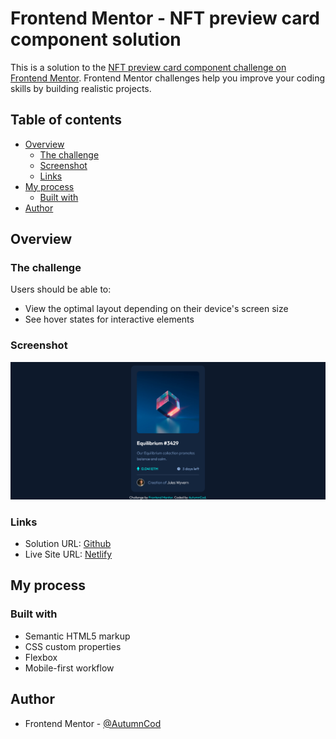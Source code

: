 # Frontend Mentor - NFT preview card component solution

This is a solution to the [NFT preview card component challenge on Frontend Mentor](https://www.frontendmentor.io/challenges/nft-preview-card-component-SbdUL_w0U). Frontend Mentor challenges help you improve your coding skills by building realistic projects.

## Table of contents

-  [Overview](#overview)
   -  [The challenge](#the-challenge)
   -  [Screenshot](#screenshot)
   -  [Links](#links)
-  [My process](#my-process)
   -  [Built with](#built-with)
-  [Author](#author)

## Overview

### The challenge

Users should be able to:

-  View the optimal layout depending on their device's screen size
-  See hover states for interactive elements

### Screenshot

![](./images/Screenshot.png)

### Links

-  Solution URL: [Github](https://github.com/AutumnCod/fem-nft-preview-card)
-  Live Site URL: [Netlify](https://youthful-kilby-80c4fc.netlify.app/)

## My process

### Built with

-  Semantic HTML5 markup
-  CSS custom properties
-  Flexbox
-  Mobile-first workflow

## Author

-  Frontend Mentor - [@AutumnCod](https://www.frontendmentor.io/profile/AutumnCod)
